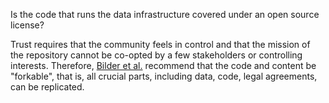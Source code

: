 Is the code that runs the data infrastructure covered under an open source license?

Trust requires that the community feels in control and that the mission of the repository cannot be co-opted by a few stakeholders or controlling interests.  Therefore, [Bilder et al.](https://hyp.is/OpLLSh-6EeedBY-6rVxXRw/cameronneylon.net/blog/principles-for-open-scholarly-infrastructures/) recommend that the code and content be "forkable", that is, all crucial parts, including data, code, legal agreements, can be replicated.  
